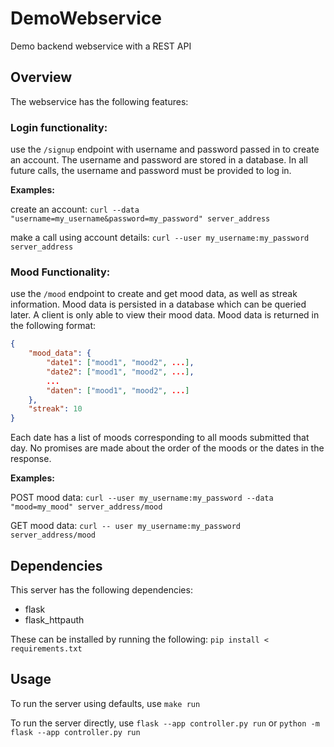 # DemoWebservice

Demo backend webservice with a REST API

## Overview

The webservice has the following features:

### Login functionality: 

use the `/signup` endpoint with username and password passed in to create an account. The username and password are stored in a database. In all future calls, the username and password must be provided to log in.    

**Examples:**

create an account: `curl --data "username=my_username&password=my_password" server_address`

make a call using account details: `curl --user my_username:my_password server_address`

### Mood Functionality:
use the `/mood` endpoint to create and get mood data, as well as streak information. Mood data is persisted in a database which can be queried later. A client is only able to view their mood data. Mood data is returned in the following format:

```json
{
    "mood_data": {
        "date1": ["mood1", "mood2", ...],
        "date2": ["mood1", "mood2", ...],
        ...
        "daten": ["mood1", "mood2", ...]
    },
    "streak": 10
}
```

Each date has a list of moods corresponding to all moods submitted that day. No promises are made about the order of the moods or the dates in the response.

**Examples:**

POST mood data: `curl --user my_username:my_password --data "mood=my_mood" server_address/mood`

GET mood data: `curl -- user my_username:my_password server_address/mood`

## Dependencies

This server has the following dependencies:

- flask
- flask_httpauth

These can be installed by running the following: `pip install < requirements.txt`

## Usage

To run the server using defaults, use `make run`

To run the server directly, use `flask --app controller.py run` or `python -m flask --app controller.py run`

